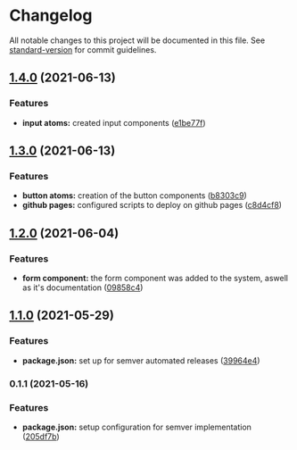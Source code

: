 # Changelog

All notable changes to this project will be documented in this file. See [standard-version](https://github.com/conventional-changelog/standard-version) for commit guidelines.

## [1.4.0](https://github.com/YenyGa/my-component-library/compare/v1.3.0...v1.4.0) (2021-06-13)


### Features

* **input atoms:** created input components ([e1be77f](https://github.com/YenyGa/my-component-library/commit/e1be77fcebc694fc444531d2e861e8078af210bf))

## [1.3.0](https://github.com/YenyGa/my-component-library/compare/v1.2.0...v1.3.0) (2021-06-13)


### Features

* **button atoms:** creation of the button components ([b8303c9](https://github.com/YenyGa/my-component-library/commit/b8303c9fced576d340bbf9300ad9cb1a07216df3))
* **github pages:** configured scripts to deploy on github pages ([c8d4cf8](https://github.com/YenyGa/my-component-library/commit/c8d4cf8cb78be9f3b919dbaf3c9655564e0664cc))

## [1.2.0](https://github.com/YenyGa/my-component-library/compare/v1.1.0...v1.2.0) (2021-06-04)


### Features

* **form component:** the form component was added to the system, aswell as it's documentation ([09858c4](https://github.com/YenyGa/my-component-library/commit/09858c4e203ad30b47e7527addeef1d6940422bb))

## [1.1.0](https://github.com/YenyGa/my-component-library/compare/v0.1.1...v1.1.0) (2021-05-29)


### Features

* **package.json:** set up for semver automated releases ([39964e4](https://github.com/YenyGa/my-component-library/commit/39964e44fc027d5eff518a05fb0f74ed105ed471))

### 0.1.1 (2021-05-16)


### Features

* **package.json:** setup configuration for semver implementation ([205df7b](https://github.com/YenyGa/my-component-library/commit/205df7b59a50fd711124c23cca05865da24d9d97))
